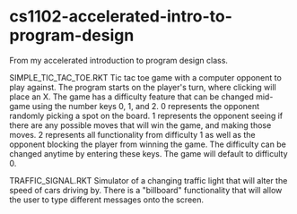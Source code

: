 # cs1102-accelerated-intro-to-program-design
From my accelerated introduction to program design class.

SIMPLE_TIC_TAC_TOE.RKT
Tic tac toe game with a computer opponent to play against.
The program starts on the player's turn, where clicking will place an X.
The game has a difficulty feature that can be changed mid-game using the number keys 0, 1, and 2. 0 represents the opponent randomly picking a spot on the board. 1 represents the opponent seeing if there are any possible moves that will win the game, and making those moves. 2 represents all functionality from difficulty 1 as well as the opponent blocking the player from winning the game. The difficulty can be changed anytime by entering these keys. 
The game will default to difficulty 0.

TRAFFIC_SIGNAL.RKT
Simulator of a changing traffic light that will alter the speed of cars driving by. There is a "billboard" functionality that will allow the user to type different messages onto the screen.
